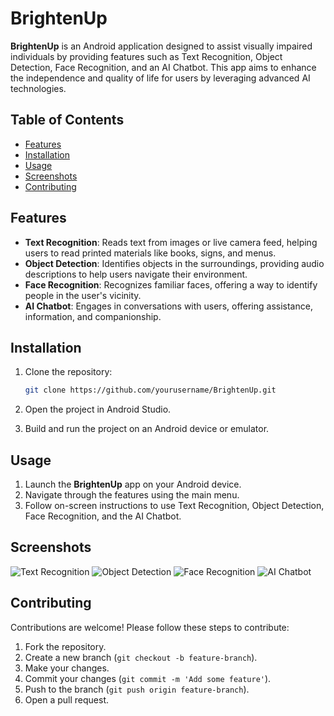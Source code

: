 # BrightenUp

**BrightenUp** is an Android application designed to assist visually impaired individuals by providing features such as Text Recognition, Object Detection, Face Recognition, and an AI Chatbot. This app aims to enhance the independence and quality of life for users by leveraging advanced AI technologies.

## Table of Contents
- [Features](#features)
- [Installation](#installation)
- [Usage](#usage)
- [Screenshots](#screenshots)
- [Contributing](#contributing)

## Features

- **Text Recognition**: Reads text from images or live camera feed, helping users to read printed materials like books, signs, and menus.
- **Object Detection**: Identifies objects in the surroundings, providing audio descriptions to help users navigate their environment.
- **Face Recognition**: Recognizes familiar faces, offering a way to identify people in the user's vicinity.
- **AI Chatbot**: Engages in conversations with users, offering assistance, information, and companionship.

## Installation

1. Clone the repository:
    ```sh
    git clone https://github.com/yourusername/BrightenUp.git
    ```

2. Open the project in Android Studio.

3. Build and run the project on an Android device or emulator.

## Usage

1. Launch the **BrightenUp** app on your Android device.
2. Navigate through the features using the main menu.
3. Follow on-screen instructions to use Text Recognition, Object Detection, Face Recognition, and the AI Chatbot.

## Screenshots

![Text Recognition](screenshots/text_recognition.png)
![Object Detection](screenshots/object_detection.png)
![Face Recognition](screenshots/face_recognition.png)
![AI Chatbot](screenshots/ai_chatbot.png)

## Contributing

Contributions are welcome! Please follow these steps to contribute:

1. Fork the repository.
2. Create a new branch (`git checkout -b feature-branch`).
3. Make your changes.
4. Commit your changes (`git commit -m 'Add some feature'`).
5. Push to the branch (`git push origin feature-branch`).
6. Open a pull request.
